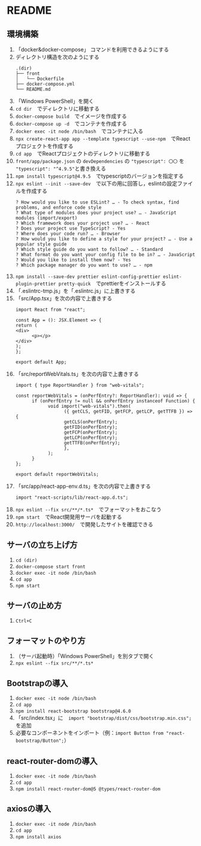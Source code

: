 # README

## 環境構築
1. 「docker&docker-compose」 コマンドを利用できるようにする
2. ディレクトリ構造を次のようにする
      ```
      .(dir)
      ├── front
      │   └── Dockerfile
      ├── docker-compose.yml
      └── README.md
      ```
3. 「Windows PowerShell」を開く
4. `cd dir`　でディレクトリに移動する
5. `docker-compose build`　でイメージを作成する
6. `docker-compose up -d`　でコンテナを作成する
7. `docker exec -it node /bin/bash`　でコンテナに入る
8. `npx create-react-app app --template typescript --use-npm`　でReactプロジェクトを作成する
9. `cd app`　でReactプロジェクトのディレクトリに移動する
10. `front/app/package.json` の `devDependencies` の `"typescript": 〇〇` を `"typescript": "^4.9.5"`と書き換える
11. `npm install typescript@4.9.5`　でtypescriptのバージョンを指定する
12. `npx eslint --init --save-dev`　で以下の用に回答し，eslintの設定ファイルを作成する
      ```
      ? How would you like to use ESLint? … - To check syntax, find problems, and enforce code style
      ? What type of modules does your project use? … - JavaScript modules (import/export)
      ? Which framework does your project use? … - React
      ? Does your project use TypeScript? - Yes
      ? Where does your code run? … - Browser
      ? How would you like to define a style for your project? … - Use a popular style guide
      ? Which style guide do you want to follow? … - Standard
      ? What format do you want your config file to be in? … - JavaScript
      ? Would you like to install them now? - Yes
      ? Which package manager do you want to use? … - npm
      ```
13. `npm install --save-dev prettier eslint-config-prettier eslint-plugin-prettier pretty-quick`　でprettierをインストールする
14. 「.eslintrc-tmp.js」を「.eslintrc.js」に上書きする
15. 「src/App.tsx」を次の内容で上書きする
      ```
      import React from "react";

      const App = (): JSX.Element => {
      return (
      <div>
            <p></p>
      </div>
      );
      };

      export default App;
      ```
16. 「src/reportWebVitals.ts」を次の内容で上書きする
      ```
      import { type ReportHandler } from "web-vitals";

      const reportWebVitals = (onPerfEntry?: ReportHandler): void => {
            if (onPerfEntry != null && onPerfEntry instanceof Function) {
                  void import("web-vitals").then(
                        ({ getCLS, getFID, getFCP, getLCP, getTTFB }) => {
                        getCLS(onPerfEntry);
                        getFID(onPerfEntry);
                        getFCP(onPerfEntry);
                        getLCP(onPerfEntry);
                        getTTFB(onPerfEntry);
                        },
                  );
            }
      };

      export default reportWebVitals;
      ```
17. 「src/app/react-app-env.d.ts」を次の内容で上書きする
      ```
      import "react-scripts/lib/react-app.d.ts";
      ```
18. `npx eslint --fix src/**/*.ts*`　でフォーマットをおこなう
19. `npm start`　でReact開発用サーバを起動する
20. `http://localhost:3000/`　で開発したサイトを確認できる

## サーバの立ち上げ方
1. `cd (dir)`
2. `docker-compose start front`
3. `docker exec -it node /bin/bash`
4. `cd app`
5. `npm start`

## サーバの止め方
1. `Ctrl+C`

## フォーマットのやり方
1. （サーバ起動時）「Windows PowerShell」を別タブで開く
2. `npx eslint --fix src/**/*.ts*`

## Bootstrapの導入
1. `docker exec -it node /bin/bash`
2. `cd app`
3. `npm install react-bootstrap bootstrap@4.6.0`
4. 「src/index.tsx」に　`import "bootstrap/dist/css/bootstrap.min.css";`　を追加
5. 必要なコンポーネントをインポート（例：`import Button from "react-bootstrap/Button";`）

## react-router-domの導入
1. `docker exec -it node /bin/bash`
2. `cd app`
3. `npm install react-router-dom@5 @types/react-router-dom`

## axiosの導入
1. `docker exec -it node /bin/bash`
2. `cd app`
3. `npm install axios`
